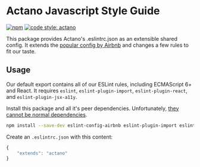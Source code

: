 # Actano Javascript Style Guide

[![npm](https://img.shields.io/npm/v/eslint-config-actano.svg)](https://www.npmjs.com/package/eslint-config-actano)
[![code style: actano](https://img.shields.io/badge/code%20style-actano-blue.svg)](https://www.npmjs.com/package/eslint-config-actano)

This package provides Actano's .eslintrc.json as an extensible shared config. It extends the [popular config by Airbnb](https://github.com/airbnb/javascript) and changes a few rules to fit our taste.

## Usage

Our default export contains all of our ESLint rules, including ECMAScript 6+ and React. It requires `eslint`, `eslint-plugin-import`, `eslint-plugin-react`, and `eslint-plugin-jsx-a11y`.

Install this package and all it's peer dependencies. Unfortunately, [they cannot be normal dependencies](https://github.com/eslint/eslint/issues/2518).

```bash
npm install --save-dev eslint-config-airbnb eslint-plugin-import eslint-plugin-react eslint-plugin-jsx-a11y eslint
```

Create an `.eslintrc.json` with this content:

```javascript
{
    "extends": "actano"
}
```
